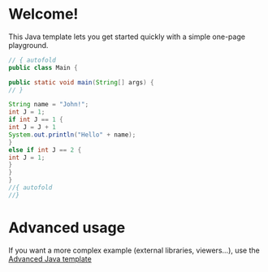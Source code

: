 # Welcome!

This Java template lets you get started quickly with a simple one-page playground.

```java runnable
// { autofold
public class Main {

public static void main(String[] args) {
// }

String name = "John!";
int J = 1;
if int J == 1 {
int J = J + 1
System.out.println("Hello" + name);
}
else if int J == 2 {
int J = 1;
}
}
}
//{ autofold
//}
```

# Advanced usage

If you want a more complex example (external libraries, viewers...), use the [Advanced Java template](https://tech.io/select-repo/385)

